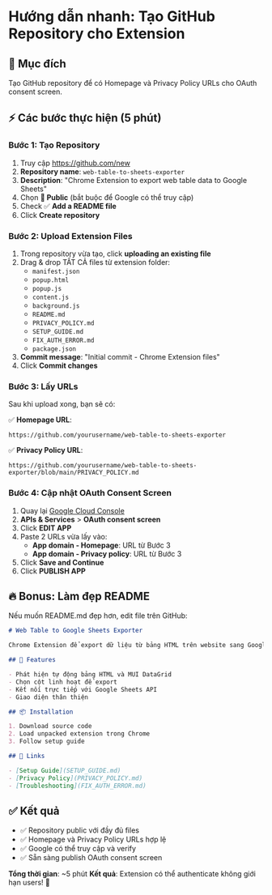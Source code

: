 # Hướng dẫn nhanh: Tạo GitHub Repository cho Extension

## 🎯 Mục đích

Tạo GitHub repository để có Homepage và Privacy Policy URLs cho OAuth consent screen.

## ⚡ Các bước thực hiện (5 phút)

### Bước 1: Tạo Repository

1. Truy cập https://github.com/new
2. **Repository name**: `web-table-to-sheets-exporter`
3. **Description**: "Chrome Extension to export web table data to Google Sheets"
4. Chọn **📁 Public** (bắt buộc để Google có thể truy cập)
5. Check ✅ **Add a README file**
6. Click **Create repository**

### Bước 2: Upload Extension Files

1. Trong repository vừa tạo, click **uploading an existing file**
2. Drag & drop TẤT CẢ files từ extension folder:
   - `manifest.json`
   - `popup.html`
   - `popup.js`
   - `content.js`
   - `background.js`
   - `README.md`
   - `PRIVACY_POLICY.md`
   - `SETUP_GUIDE.md`
   - `FIX_AUTH_ERROR.md`
   - `package.json`
3. **Commit message**: "Initial commit - Chrome Extension files"
4. Click **Commit changes**

### Bước 3: Lấy URLs

Sau khi upload xong, bạn sẽ có:

✅ **Homepage URL**:

```
https://github.com/yourusername/web-table-to-sheets-exporter
```

✅ **Privacy Policy URL**:

```
https://github.com/yourusername/web-table-to-sheets-exporter/blob/main/PRIVACY_POLICY.md
```

### Bước 4: Cập nhật OAuth Consent Screen

1. Quay lại [Google Cloud Console](https://console.cloud.google.com/)
2. **APIs & Services** > **OAuth consent screen**
3. Click **EDIT APP**
4. Paste 2 URLs vừa lấy vào:
   - **App domain - Homepage**: URL từ Bước 3
   - **App domain - Privacy policy**: URL từ Bước 3
5. Click **Save and Continue**
6. Click **PUBLISH APP**

## 🔥 Bonus: Làm đẹp README

Nếu muốn README.md đẹp hơn, edit file trên GitHub:

```markdown
# Web Table to Google Sheets Exporter

Chrome Extension để export dữ liệu từ bảng HTML trên website sang Google Sheets.

## 🚀 Features

- Phát hiện tự động bảng HTML và MUI DataGrid
- Chọn cột linh hoạt để export
- Kết nối trực tiếp với Google Sheets API
- Giao diện thân thiện

## 📦 Installation

1. Download source code
2. Load unpacked extension trong Chrome
3. Follow setup guide

## 🔗 Links

- [Setup Guide](SETUP_GUIDE.md)
- [Privacy Policy](PRIVACY_POLICY.md)
- [Troubleshooting](FIX_AUTH_ERROR.md)
```

## ✅ Kết quả

- ✅ Repository public với đầy đủ files
- ✅ Homepage và Privacy Policy URLs hợp lệ
- ✅ Google có thể truy cập và verify
- ✅ Sẵn sàng publish OAuth consent screen

**Tổng thời gian**: ~5 phút
**Kết quả**: Extension có thể authenticate không giới hạn users! 🎉
